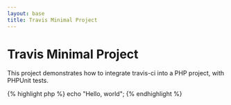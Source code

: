 ```yaml
---
layout: base
title: Travis Minimal Project
---
```


# Travis Minimal Project

This project demonstrates how to integrate travis-ci into a PHP project, with PHPUnit tests.

{% highlight php %}
echo "Hello, world";
{% endhighlight %}